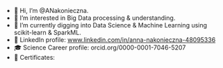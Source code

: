 - 👋 Hi, I’m @ANakonieczna.
- 👀 I’m interested in Big Data processing & understanding.
- 🌱 I’m currently digging into Data Science & Machine Learning using scikit-learn & SparkML.
- 📌 LinkedIn profile: www.linkedin.com/in/anna-nakonieczna-48095336
- 🎓 Science Career profile: orcid.org/0000-0001-7046-5207
- 🏅 Certificates:

<!---
ANakonieczna/ANakonieczna is a ✨ special ✨ repository because its `README.md` (this file) appears on your GitHub profile.
You can click the Preview link to take a look at your changes.
--->
